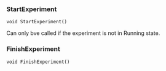 ### StartExperiment
`void StartExperiment()`

Can only bve called if the experiment is not in Running state.

### FinishExperiment
`void FinishExperiment()`
